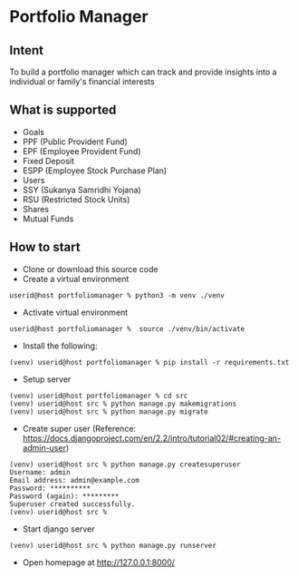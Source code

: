 # Portfolio Manager
## Intent

To build a portfolio manager which can track and provide insights into a individual or family's financial interests


## What is supported

* Goals
* PPF (Public Provident Fund)
* EPF (Employee Provident Fund)
* Fixed Deposit
* ESPP (Employee Stock Purchase Plan)
* Users
* SSY (Sukanya Samridhi Yojana)
* RSU (Restricted Stock Units)
* Shares
* Mutual Funds


## How to start
* Clone or download this source code
* Create a virtual environment
```
userid@host portfoliomanager % python3 -m venv ./venv
```
* Activate virtual environment
```
userid@host portfoliomanager %  source ./venv/bin/activate
```
* Install the following:
```
(venv) userid@host portfoliomanager % pip install -r requirements.txt
```
* Setup server
```
(venv) userid@host portfoliomanager % cd src
(venv) userid@host src % python manage.py makemigrations
(venv) userid@host src % python manage.py migrate
```
* Create super user (Reference: https://docs.djangoproject.com/en/2.2/intro/tutorial02/#creating-an-admin-user)
```
(venv) userid@host src % python manage.py createsuperuser
Username: admin
Email address: admin@example.com
Password: **********
Password (again): *********
Superuser created successfully.
(venv) userid@host src % 
```
* Start django server
```
(venv) userid@host src % python manage.py runserver
```
* Open homepage at http://127.0.0.1:8000/
